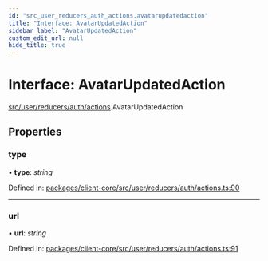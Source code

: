 ```yaml
---
id: "src_user_reducers_auth_actions.avatarupdatedaction"
title: "Interface: AvatarUpdatedAction"
sidebar_label: "AvatarUpdatedAction"
custom_edit_url: null
hide_title: true
---
```


# Interface: AvatarUpdatedAction

[src/user/reducers/auth/actions](../modules/src_user_reducers_auth_actions.md).AvatarUpdatedAction

## Properties

### type

• **type**: *string*

Defined in: [packages/client-core/src/user/reducers/auth/actions.ts:90](https://github.com/xr3ngine/xr3ngine/blob/7e8e151f1/packages/client-core/src/user/reducers/auth/actions.ts#L90)

___

### url

• **url**: *string*

Defined in: [packages/client-core/src/user/reducers/auth/actions.ts:91](https://github.com/xr3ngine/xr3ngine/blob/7e8e151f1/packages/client-core/src/user/reducers/auth/actions.ts#L91)
